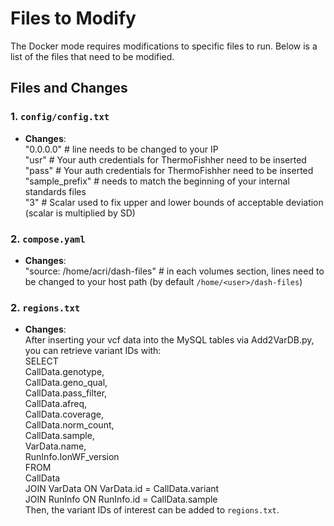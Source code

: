 # Files to Modify

The Docker mode requires modifications to specific files to run. Below is a list of the files that need to be modified.

## Files and Changes

### 1. `config/config.txt`
- **Changes**:  
  "0.0.0.0" # line needs to be changed to your IP  
  "usr" # Your auth credentials for ThermoFishher need to be inserted  
  "pass" # Your auth credentials for ThermoFishher need to be inserted  
  "sample_prefix" # needs to match the beginning of your internal standards files  
  "3" # Scalar used to fix upper and lower bounds of acceptable deviation (scalar is multiplied by SD)  

### 2. `compose.yaml`
- **Changes**:  
  "source: /home/acri/dash-files" # in each volumes section, lines need to be changed to your host path (by default `/home/<user>/dash-files`)  

### 2. `regions.txt`  
- **Changes**:  
  After inserting your vcf data into the MySQL tables via Add2VarDB.py, you can retrieve variant IDs with:  
  SELECT   
	  CallData.genotype,   
	  CallData.geno_qual,   
	  CallData.pass_filter,   
	  CallData.afreq,   
	  CallData.coverage,   
	  CallData.norm_count,   
	  CallData.sample,  
	  VarData.name,  
	  RunInfo.IonWF_version  
  FROM   
    CallData   
	  JOIN VarData ON VarData.id = CallData.variant  
	  JOIN RunInfo ON RunInfo.id = CallData.sample  
  Then, the variant IDs of interest can be added to `regions.txt`.  
